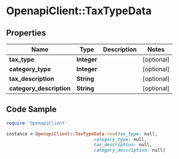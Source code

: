 # OpenapiClient::TaxTypeData

## Properties

Name | Type | Description | Notes
------------ | ------------- | ------------- | -------------
**tax_type** | **Integer** |  | [optional] 
**category_type** | **Integer** |  | [optional] 
**tax_description** | **String** |  | [optional] 
**category_description** | **String** |  | [optional] 

## Code Sample

```ruby
require 'OpenapiClient'

instance = OpenapiClient::TaxTypeData.new(tax_type: null,
                                 category_type: null,
                                 tax_description: null,
                                 category_description: null)
```


